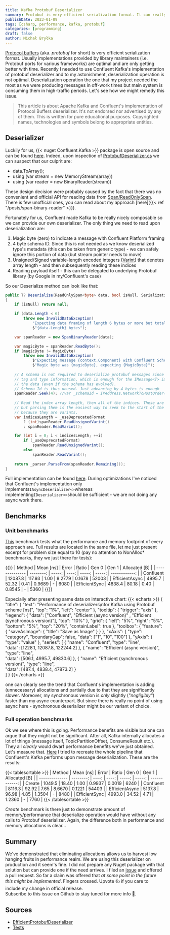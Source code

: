 ```yaml
---
title: Kafka Protobuf Deserializer
summary: Protobuf is very efficient serialization format. It can really open it's wings when underlying serializer is using it in optimal way.
publishDate: 2023-01-09
tags: [csharp, performance, kafka, protobuf]
categories: [programming]
draft: false
author: Michał Bryłka
---
```

[Protocol buffers](https://en.wikipedia.org/wiki/Protocol_Buffers) (aka. *protobuf* for short) is very efficient serialization format. Usually implementations provided by library maintainers (i.e. Protobuf ports for various frameworks) are optimal and are only getting better with time. Recently I needed to use Confluent Kafka's implementation of protobuf deserializer and to my astonishment, deserialization operation is not optimal.
Deserialization operation the one that my project needed the most as we were producing messages in off-work times but main system is consuming them in high-traffic periods. Let's see how we might remedy this issue.  

> This article is about Apache Kafka and Confluent's implementation of Protocol Buffers deserializer. It's not endorsed nor advertised by any of them. This is written for pure educational purposes. Copyrighted names, technologies and symbols belong to appropriate entities. 

## Deserializer 
Luckily for us, {{< nuget Confluent.Kafka >}} package is open source and can be found [here](https://github.com/confluentinc/confluent-kafka-dotnet). Indeed, upon inspection of [ProtobufDeserializer.cs](https://github.com/confluentinc/confluent-kafka-dotnet/blob/7c913b7da125a7e3ea0295505aeb11829dcfd408/src/Confluent.SchemaRegistry.Serdes.Protobuf/ProtobufDeserializer.cs#L97) we can suspect that our culprit are: 
- data.ToArray();
- using (var stream = new MemoryStream(array))
- using (var reader = new BinaryReader(stream))

These design decision were probably caused by the fact that there was no convenient and official API for reading data from [Span/ReadOnlySpan](https://learn.microsoft.com/en-us/archive/msdn-magazine/2018/january/csharp-all-about-span-exploring-a-new-net-mainstay). There is few unofficial ones, you can read about my approach [here]({{< ref "/posts/span-binary-reader" >}}). 

Fortunately for us, Confluent made Kafka to be really nicely composable so we can provide our own deserializer. The only thing we need to read upon deserialization are:
1. Magic byte (zero) to indicate a message with Confluent Platform framing
2. 4 byte schema ID. Since this is not needed as we know deserialized type's metadata (this can be taken from generic type) - we can safely ignore this portion of data (but stream pointer needs to move)
3. Unsigned/Signed variable-length encoded integers ([Varint](https://en.wikipedia.org/wiki/Variable-length_quantity)) that denotes array length - and then subsequently reading these indices 
4. Reading payload itself - this can be delegated to underlying Protobuf library (by Google in my/Confluent's case)

So our Deserialize method can look like that:
``` cs
public T? Deserialize(ReadOnlySpan<byte> data, bool isNull, SerializationContext context)
{
    if (isNull) return null;

    if (data.Length < 6)
        throw new InvalidDataException(
            "Expecting data framing of length 6 bytes or more but total data size is " +
            $"{data.Length} bytes");

    var spanReader = new SpanBinaryReader(data);

    var magicByte = spanReader.ReadByte();
    if (magicByte != MagicByte)
        throw new InvalidDataException(
            $"Expecting message {context.Component} with Confluent Schema Registry framing." +
            $"Magic byte was {magicByte}, expecting {MagicByte}");
    
    // A schema is not required to deserialize protobuf messages since the serialized data includes 
    // tag and type information, which is enough for the IMessage<T> implementation to deserialize 
    // the data (even if the schema has evolved). 
    // Schema Id is thus unused. Just advancing by 4 bytes is enough    
    spanReader.Seek(4); //var _schemaId = IPAddress.NetworkToHostOrder(spanReader.ReadInt32());
    
    // Read the index array length, then all of the indices. These are not needed, 
    // but parsing them is the easiest way to seek to the start of the serialized data
    // because they are varints.
    var indicesLength = _useDeprecatedFormat 
        ? (int)spanReader.ReadUnsignedVarint() 
        : spanReader.ReadVarint();

    for (int i = 0; i < indicesLength; ++i)
        if (_useDeprecatedFormat)
            spanReader.ReadUnsignedVarint();
        else
            spanReader.ReadVarint();
    
    return _parser.ParseFrom(spanReader.Remaining());
}
```

Full implementation can be found [here](https://github.com/nemesissoft/KafkaProtobufSyncOverAsyncPerf/blob/a286a1f9cc2bb084e151d677bc507b2000b97c80/KafkaDeserPerf/Deserializers/EfficientProtobufDeserializer.cs). During optimizations I've noticed that Confluent's implementation only implements`IAsyncDeserializer<>`whereas implementing`IDeserializer<>`should be sufficient - we are not doing any async work there. 

## Benchmarks 
### Unit benchmarks
[This](https://github.com/nemesissoft/KafkaProtobufSyncOverAsyncPerf/blob/6e7235e7489e67b712b4dfd326a646a0030e9417/KafkaDeserPerf/DeserializerBenchmarks.cs) benchmark tests what the performance and memory footprint of every approach are. Full results are located in the same file, let me just present excerpt for problem size equal to 10 (pay no attention to NonAlloc* benchmarks, they we just there for tests):

{{<tablesortable>}}
| Method         | Mean [ns] |  Error | Ratio |  Gen 0 |  Gen 1 | Allocated [B] |
| -------------- | --------: | -----: | ----: | -----: | -----: | ------------: |
| Confluent      |   12087.8 | 117.93 |  1.00 | 8.2779 | 0.1678 |         52003 |
| EfficientAsync |    4995.7 |  52.32 |  0.41 | 0.9689 |      - |          6080 |
| EfficientSync  |    4838.4 |  80.18 |  0.40 | 0.8545 |      - |          5360 |
{{</tablesortable>}}

Especially after presenting same data on interactive chart:
{{< echarts >}}
{
    "title": {
      "text": "Performance of deserializers\nfor Kafka using Protobuf scheme [ns]",
      "top": "1%",
      "left": "center"
    },
    "tooltip": {
      "trigger": "axis"
    },
    "legend": {
      "data": ["Confluent", "Efficient (async version)" , "Efficient (synchronous version)"],
      "top": "10%"
    },
    "grid": {
      "left": "5%",
      "right": "5%",
      "bottom": "5%",
      "top": "20%",
      "containLabel": true
    },
    "toolbox": {
      "feature": {
        "saveAsImage": {
          "title": "Save as Image"
        }
      }
    },
    "xAxis": {
      "type": "category",
      "boundaryGap": false,
      "data": ["1", "10", "100"]
    },
    "yAxis": {
      "type": "value"
    },
    "series": [
      {
        "name": "Confluent",
        "type": "line",        
        "data": [1228.1, 12087.8, 122244.2] 
      },
      {
        "name": "Efficient (async version)",
        "type": "line",        
        "data": [506.1, 4995.7, 49830.6]
      },
      {
        "name": "Efficient (synchronous version)",
        "type": "line",        
        "data": [487.4, 4838.4, 47873.2]
      }    
    ]
  }
{{< /echarts >}}

one can clearly see the trend that Confluent's implementation is adding (unnecessary) allocations and partially due to that they are significantly slower. 
Moreover, my synchronous version is *only* slightly (*"negligibly"*) faster than my async counterpart. But since there is really no point of using async here - synchronous deserializer might be our variant of choice. 

### Full operation benchmarks 
Ok we see where this is going. Performance benefits are visible but one can argue that they might not be significant. After all, Kafka internally allocates a lot of things (message itself, TopicPartitionOffset, ConsumeResult etc.). They all *clearly* would dwarf performance benefits we've just obtained. Let's measure that. [Here](https://github.com/nemesissoft/KafkaProtobufSyncOverAsyncPerf/blob/6e7235e7489e67b712b4dfd326a646a0030e9417/KafkaDeserPerf/FullDeserializerBenchmarks.cs) I tried to recreate the whole pipeline that Confluent's Kafka performs upon message deserialization. These are the results:

{{< tablesortable >}}
| Method         | Mean [ns] | Error | Ratio |  Gen 0 |  Gen 1 | Allocated [B] |
| -------------- | --------: | ----: | ----: | -----: | -----: | ------------: |
| Create         |    1049.5 | 18.40 |  1.00 | 0.9937 | 0.0019 |          6240 |
| Confluent      |    8116.3 | 92.92 |  7.65 | 8.6670 | 0.1221 |         54403 |
| EfficientAsync |    5137.8 | 96.98 |  4.85 | 1.3504 |      - |          8480 |
| EfficientSync  |    4993.0 | 34.52 |  4.71 | 1.2360 |      - |          7760 |
{{< /tablesortable >}}

*Create* benchmark is there just to demonstrate amount of memory/performance that deserialize operation would have without any calls to Protobuf deserializer. Again, the difference both in performance and memory allocations is clear...  

## Summary 
We've demonstrated that eliminating allocations allows us to harvest low hanging fruits in performance realm. We are using this deserializer on production and it seem's fine. I&nbsp;did not prepare any Nuget package with that solution but can provide one if the need arrives. I filed an [issue](https://github.com/confluentinc/confluent-kafka-dotnet/issues/1701) and offered a pull request. So far a claim was offered that *at some point in the future this might be implemented*. Fingers crossed. Upvote :thumbsup: if you care to include my change in official release.  
Subscribe to this issue on Github to stay tuned for more info :vulcan_salute:. 

## Sources 
- [EfficientProtobufDeserializer](https://github.com/nemesissoft/KafkaProtobufSyncOverAsyncPerf/blob/a286a1f9cc2bb084e151d677bc507b2000b97c80/KafkaDeserPerf/Deserializers/EfficientProtobufDeserializer.cs) 
- [Tests](https://github.com/nemesissoft/KafkaProtobufSyncOverAsyncPerf/blob/6e7235e7489e67b712b4dfd326a646a0030e9417/Tests/EfficientProtobufDeserializerTests.cs)
